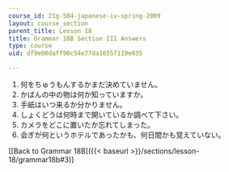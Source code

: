 ```yaml
---
course_id: 21g-504-japanese-iv-spring-2009
layout: course_section
parent_title: Lesson 18
title: Grammar 18B Section III Answers
type: course
uid: df9e00daff90c54e77da1655f119e035

---
```


1.  何をちゅうもんするかまだ決めていません。
2.  かばんの中の物は何か知っていますか。
3.  手紙はいつ来るか分かりません。
4.  しょくどうは何時まで開いているか調べて下さい。
5.  カメラをどこに置いたか忘れてしまった。
6.  会ぎが何というホテルであったかも、何日間かも覚えていない。

\[[Back to Grammar 18B]({{< baseurl >}}/sections/lesson-18/grammar18b#3)\]